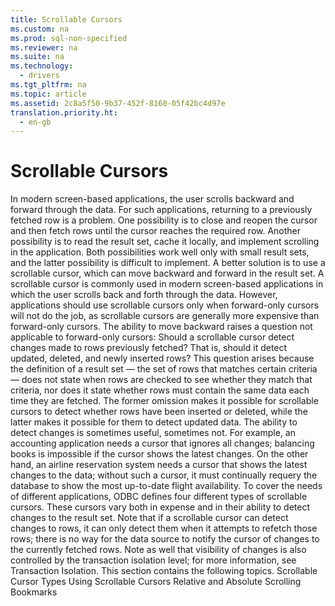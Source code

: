 ```yaml
---
title: Scrollable Cursors
ms.custom: na
ms.prod: sql-non-specified
ms.reviewer: na
ms.suite: na
ms.technology: 
  - drivers
ms.tgt_pltfrm: na
ms.topic: article
ms.assetid: 2c8a5f50-9b37-452f-8160-05f42bc4d97e
translation.priority.ht: 
  - en-gb
---
```

# Scrollable Cursors
<?xml version="1.0" encoding="utf-8"?>
<developerConceptualDocument xmlns="http://ddue.schemas.microsoft.com/authoring/2003/5" xmlns:xlink="http://www.w3.org/1999/xlink" xmlns:xsi="http://www.w3.org/2001/XMLSchema-instance" xsi:schemaLocation="http://ddue.schemas.microsoft.com/authoring/2003/5 http://dduestorage.blob.core.windows.net/ddueschema/developer.xsd">
  <introduction>
    <para>In modern screen-based applications, the user scrolls backward and forward through the data. For such applications, returning to a previously fetched row is a problem. One possibility is to close and reopen the cursor and then fetch rows until the cursor reaches the required row. Another possibility is to read the result set, cache it locally, and implement scrolling in the application. Both possibilities work well only with small result sets, and the latter possibility is difficult to implement. A better solution is to use a <legacyItalic>scrollable cursor,</legacyItalic> which can move backward and forward in the result set.</para>
    <para>A <legacyItalic>scrollable cursor</legacyItalic> is commonly used in modern screen-based applications in which the user scrolls back and forth through the data. However, applications should use scrollable cursors only when forward-only cursors will not do the job, as scrollable cursors are generally more expensive than forward-only cursors.</para>
    <para>The ability to move backward raises a question not applicable to forward-only cursors: Should a scrollable cursor detect changes made to rows previously fetched? That is, should it detect updated, deleted, and newly inserted rows?</para>
    <para>This question arises because the definition of a result set — the set of rows that matches certain criteria — does not state when rows are checked to see whether they match that criteria, nor does it state whether rows must contain the same data each time they are fetched. The former omission makes it possible for scrollable cursors to detect whether rows have been inserted or deleted, while the latter makes it possible for them to detect updated data.</para>
    <para>The ability to detect changes is sometimes useful, sometimes not. For example, an accounting application needs a cursor that ignores all changes; balancing books is impossible if the cursor shows the latest changes. On the other hand, an airline reservation system needs a cursor that shows the latest changes to the data; without such a cursor, it must continually requery the database to show the most up-to-date flight availability.</para>
    <para>To cover the needs of different applications, ODBC defines four different types of scrollable cursors. These cursors vary both in expense and in their ability to detect changes to the result set. Note that if a scrollable cursor can detect changes to rows, it can only detect them when it attempts to refetch those rows; there is no way for the data source to notify the cursor of changes to the currently fetched rows. Note as well that visibility of changes is also controlled by the transaction isolation level; for more information, see <legacyLink xlink:href="351bfe5c-3b26-4010-9b9c-22e796135f3b">Transaction Isolation</legacyLink>.</para>
    <para>This section contains the following topics.  </para>
    <list class="bullet">
      <listItem>
        <para>             <legacyLink xlink:href="dbd32576-0453-4e90-ae45-1a81cee8259d">Scrollable Cursor Types</legacyLink>           </para>
      </listItem>
      <listItem>
        <para>             <legacyLink xlink:href="c5d795ba-70b0-420f-a944-b1894061a755">Using Scrollable Cursors</legacyLink>           </para>
      </listItem>
      <listItem>
        <para>             <legacyLink xlink:href="3d0ff48d-fef5-4c01-bb1d-a583e6269b66">Relative and Absolute Scrolling</legacyLink>           </para>
      </listItem>
      <listItem>
        <para>             <legacyLink xlink:href="1d7cccc5-f847-4321-b240-28570854ee5c">Bookmarks</legacyLink>           </para>
      </listItem>
    </list>
  </introduction>
  <relatedTopics />
</developerConceptualDocument>